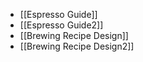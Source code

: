 - [[Espresso Guide]]
- [[Espresso Guide2]]
- [[Brewing Recipe Design]]
- [[Brewing Recipe Design2]]
